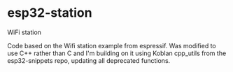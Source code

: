 # esp32-station
WiFi station

Code based on the Wifi station example from espressif.
Was modified to use C++ rather than C and I'm building on it using Koblan cpp_utils from the esp32-snippets repo, updating all deprecated functions.
